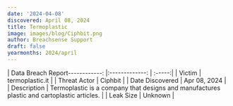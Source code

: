 ```yaml
---
date: '2024-04-08'
discovered: April 08, 2024
title: Termoplastic
image: images/blog/Ciphbit.png
author: Breachsense Support
draft: false
yearmonths: 2024/april
---
```


| Data Breach Report------------:     |:-------------:    | :-----:|
| Victim      | termoplastic.it      | 
| Threat Actor      | Ciphbit      | 
| Date Discovered      | Apr 08, 2024      | 
| Description      | Termoplastic is a company that designs and manufactures plastic and cartoplastic articles.      | 
| Leak Size      | Unknown      | 

